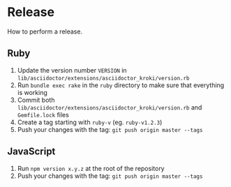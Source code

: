# Release

How to perform a release.

## Ruby

1. Update the version number `VERSION` in `lib/asciidoctor/extensions/asciidoctor_kroki/version.rb`
2. Run `bundle exec rake` in the `ruby` directory to make sure that everything is working
3. Commit both `lib/asciidoctor/extensions/asciidoctor_kroki/version.rb` and `Gemfile.lock` files
4. Create a tag starting with `ruby-v` (eg. `ruby-v1.2.3`)
5. Push your changes with the tag: `git push origin master --tags`

## JavaScript

1. Run `npm version x.y.z` at the root of the repository
2. Push your changes with the tag: `git push origin master --tags`
